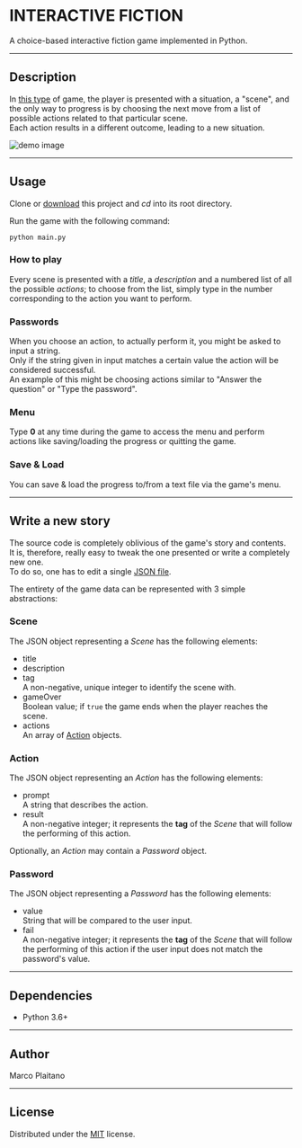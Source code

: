 # INTERACTIVE FICTION

A choice-based interactive fiction game implemented in Python.

- - - - - - - - - - - - - - - - - - - - - - - - - - - - - - - - - - - - - - - -

## Description

In [this type] of game, the player is presented with a situation, a "scene", and
the only way to progress is by choosing the next move from a list of possible
actions related to that particular scene.  
Each action results in a different outcome, leading to a new situation.

![demo image]

- - - - - - - - - - - - - - - - - - - - - - - - - - - - - - - - - - - - - - - -

## Usage

Clone or [download] this project and *cd* into its root directory.

Run the game with the following command:

```shell
python main.py
```

### How to play

Every scene is presented with a *title*, a *description* and a numbered list of
all the possible *actions*; to choose from the list, simply type in the number
corresponding to the action you want to perform.

### Passwords

When you choose an action, to actually perform it, you might be asked to input a
string.  
Only if the string given in input matches a certain value the action will be
considered successful.  
An example of this might be choosing actions similar to "Answer the question" or
"Type the password".

### Menu

Type **0** at any time during the game to access the menu and perform actions
like saving/loading the progress or quitting the game.

### Save & Load

You can save & load the progress to/from a text file via the game's menu.

- - - - - - - - - - - - - - - - - - - - - - - - - - - - - - - - - - - - - - - -

## Write a new story

The source code is completely oblivious of the game's story and contents. It is,
therefore, really easy to tweak the one presented or write a completely new one.  
To do so, one has to edit a single [JSON file].

The entirety of the game data can be represented with 3 simple abstractions:

### Scene

The JSON object representing a *Scene* has the following elements:

+ title
+ description
+ tag  
A non-negative, unique integer to identify the scene with.
+ gameOver  
Boolean value; if ```true``` the game ends when the player reaches the scene.
+ actions  
An array of [Action] objects.  

### Action

The JSON object representing an *Action* has the following elements:

+ prompt  
A string that describes the action.
+ result  
A non-negative integer; it represents the **tag** of the *Scene* that will
follow the performing of this action.

Optionally, an *Action* may contain a *Password* object.

### Password

The JSON object representing a *Password* has the following elements:

+ value  
String that will be compared to the user input.
+ fail  
A non-negative integer; it represents the **tag** of the *Scene* that will
follow the performing of this action if the user input does not match the
password's value.

- - - - - - - - - - - - - - - - - - - - - - - - - - - - - - - - - - - - - - - -

## Dependencies

+ Python 3.6+

- - - - - - - - - - - - - - - - - - - - - - - - - - - - - - - - - - - - - - - -

## Author

Marco Plaitano

- - - - - - - - - - - - - - - - - - - - - - - - - - - - - - - - - - - - - - - -

## License

Distributed under the [MIT] license.

<!-- LINKS -->

[this type]:
https://www.ifwiki.org/Choice-based_interactive_fiction
"Wiki Article"

[demo image]:
https://github.com/marcoplaitano/images/blob/main/interactive_fiction_demo.png
"Demo image"

[download]:
https://github.com/marcoplaitano/interactive-fiction/archive/refs/heads/master.zip
"Repository download"

[JSON file]:
data/story.json
"Repository file"

[Action]:
#action
"Anchor to header"

[MIT]:
LICENSE
"Repository file"
